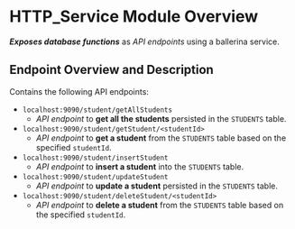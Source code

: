 # HTTP_Service Module Overview
_**Exposes database functions**_ as _API endpoints_ using a ballerina service.

## Endpoint Overview and Description
Contains the following API endpoints:

- `localhost:9090/student/getAllStudents`
    - _API endpoint_ to **get all the students** persisted in the `STUDENTS` table.
- `localhost:9090/student/getStudent/<studentId>`
    - _API endpoint_ to **get a student** from the `STUDENTS` table based on the specified `studentId`.
- `localhost:9090/student/insertStudent`
    - _API endpoint_ to **insert a student** into the `STUDENTS` table.
- `localhost:9090/student/updateStudent`
    - _API endpoint_ to **update a student** persisted in the `STUDENTS` table.
- `localhost:9090/student/deleteStudent/<studentId>`
    - _API endpoint_ to **delete a student** from the `STUDENTS` table based on the specified `studentId`.

